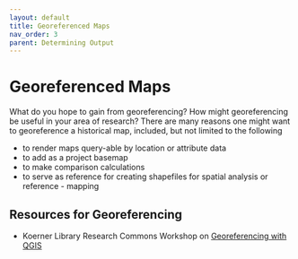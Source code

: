 ```yaml
---
layout: default
title: Georeferenced Maps
nav_order: 3
parent: Determining Output
---
```

# Georeferenced Maps

What do you hope to gain from georeferencing? How might georeferencing be useful in your area of research? There are many reasons one might want to georeference a historical map, included, but not limited to the following

- to render maps query-able by location or attribute data
- to add as a project basemap
- to make comparison calculations
- to serve as reference for creating shapefiles for spatial analysis or reference - mapping

## Resources for Georeferencing 
- Koerner Library Research Commons Workshop on [Georeferencing with QGIS](https://ubc-library-rc.github.io/gis-georeferencing/)
